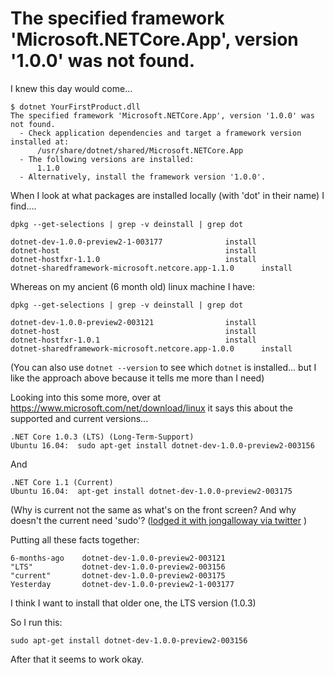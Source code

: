# The specified framework 'Microsoft.NETCore.App', version '1.0.0' was not found.

I knew this day would come...

    $ dotnet YourFirstProduct.dll
    The specified framework 'Microsoft.NETCore.App', version '1.0.0' was not found.
      - Check application dependencies and target a framework version installed at:
          /usr/share/dotnet/shared/Microsoft.NETCore.App
      - The following versions are installed:
          1.1.0
      - Alternatively, install the framework version '1.0.0'.
      
When I look at what packages are installed locally (with 'dot' in their name) I find....

    dpkg --get-selections | grep -v deinstall | grep dot
    
    dotnet-dev-1.0.0-preview2-1-003177              install
    dotnet-host                                     install
    dotnet-hostfxr-1.1.0                            install
    dotnet-sharedframework-microsoft.netcore.app-1.1.0      install
      

Whereas on my ancient (6 month old) linux machine I have:
    
    dpkg --get-selections | grep -v deinstall | grep dot
    
    dotnet-dev-1.0.0-preview2-003121                install
    dotnet-host                                     install
    dotnet-hostfxr-1.0.1                            install
    dotnet-sharedframework-microsoft.netcore.app-1.0.0      install
      
(You can also use `dotnet --version` to see which `dotnet` is installed... but I like the approach above because it tells me more than I need)


Looking into this some more, over at <https://www.microsoft.com/net/download/linux> it says this about the supported and current versions...

    .NET Core 1.0.3 (LTS) (Long-Term-Support)
    Ubuntu 16.04:  sudo apt-get install dotnet-dev-1.0.0-preview2-003156

And

    .NET Core 1.1 (Current)    
    Ubuntu 16.04:  apt-get install dotnet-dev-1.0.0-preview2-003175


(Why is current not the same as what's on the front screen? And why doesn't the current need 'sudo'? ([lodged it with jongalloway via twitter](https://twitter.com/secretGeek/status/823712625942896640) )
    
Putting all these facts together:

    6-months-ago    dotnet-dev-1.0.0-preview2-003121
    "LTS"           dotnet-dev-1.0.0-preview2-003156
    "current"       dotnet-dev-1.0.0-preview2-003175
    Yesterday       dotnet-dev-1.0.0-preview2-1-003177

    
    
I think I want to install that older one, the LTS version (1.0.3) 

So I run this:

    sudo apt-get install dotnet-dev-1.0.0-preview2-003156


After that it seems to work okay.

